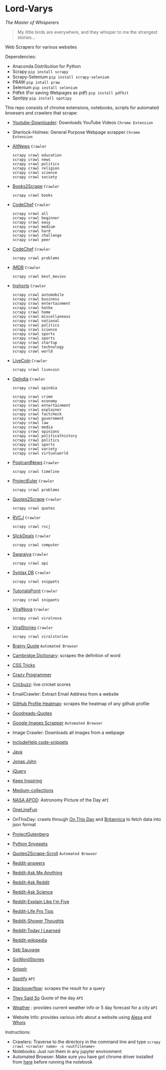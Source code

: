 # Lord-Varys

_The Master of Whisperers_

> My little birds are everywhere, and they whisper to me the strangest stories...

Web Scrapers for various websites

Dependencies:
* Anaconda Distribution for Python
* Scrapy
```pip install scrapy```
* Scrapy-Selenium
```pip install scrapy-selenium```
* PRAW
```pip intall praw```
* Selenium
```pip install selenium```
* Pdfkit (For saving Webpages as pdf)
```pip install pdfkit```
* Spotipy
```pip install spotipy```

This repo consists of chrome extensions,  notebooks, scripts for automated browsers and crawlers that scrape:
* [Youtube-Downloader](https://www.youtube.com): Downloads YouTube Videos ```Chrome Extension```
* Sherlock-Holmes: General Purpose Webpage scrapper ```Chrome Extension```
* [AltNews](https://www.altnews.in) ```Crawler```
  
      scrapy crawl education
      scrapy crawl news
      scrapy crawl politics
      scrapy crawl religion
      scrapy crawl science
      scrapy crawl society


* [Books2Scrape](https://books.toscrape.com) ```Crawler```
 
      scrapy crawl books
      
* [CodeChef](https://www.codechef.com/) ```Crawler```
      
      scrapy crawl all
      scrapy crawl beginner
      scrapy crawl easy
      scrapy crawl medium
      scrapy crawl hard
      scrapy crawl challenge
      scrapy crawl peer

* [CodeChef](https://codeforces.com/) ```Crawler```
      
      scrapy crawl problems


* [IMDB](https://www.imdb.com/chart/top) ```Crawler```

      scrapy crawl best_movies

* [Inshorts](https://inshorts.com/en/read) ```Crawler```

      scrapy crawl automobile
      scrapy crawl business
      scrapy crawl entertainment
      scrapy crawl hatke
      scrapy crawl home
      scrapy crawl miscellaneous
      scrapy crawl national
      scrapy crawl politics
      scrapy crawl science
      scrapy crawl sports
      scrapy crawl sports
      scrapy crawl startup
      scrapy crawl technology
      scrapy crawl world

* [LiveCoin](https://www.livecoin.net/en) ```Crawler```

      scrapy crawl livecoin

* [OpIndia](https://www.opindia.com/) ```Crawler```
      
      scrapy crawl opindia

      scrapy crawl crime
      scrapy crawl economy
      scrapy crawl entertainment
      scrapy crawl explainer
      scrapy crawl factcheck
      scrapy crawl government
      scrapy crawl law
      scrapy crawl media
      scrapy crawl opinions
      scrapy crawl politicalhistory
      scrapy crawl politics
      scrapy crawl sports
      scrapy crawl variety
      scrapy crawl virtualworld

* [PostcardNews](https://postcard.news/timeline) ```Crawler```
      
      scrapy crawl timeline

* [ProjectEuler](https://projecteuler.net/archives) ```Crawler```
      
      scrapy crawl problems

* [Quotes2Scrape](https://quotes.toscrape.com) ```Crawler```

      scrapy crawl quotes

* [RVCJ](http://rvcj.com/) ```Crawler```

      scrapy crawl rvcj

* [SlickDeals](https://slickdeals.net/deal-categories/) ```Crawler```

      scrapy crawl computer

* [Swarajya](https://swarajyamag.com/) ```Crawler```

      scrapy crawl api

* [Syntax DB](https://syntaxdb.com/reference) ```Crawler```

      scrapy crawl snippets

* [TutorialsPoint](https://www.tutorialspoint.com/programming_examples/) ```Crawler```

      scrapy crawl snippets

* [ViralNova](https://viralnova.com/) ```Crawler```

      scrapy crawl viralnova

* [ViralStories](http://viralstories.in/) ```Crawler```

      scrapy crawl viralstories

* [Brainy Quote](https://www.brainyquote.com) ```Automated Browser```
* [Cambridge Dictionary](https://dictionary.cambridge.org/dictionary/): scrapes the defintion of word
* [CSS Tricks](https://css-tricks.com/snippets/)
* [Crazy Programmer](https://www.thecrazyprogrammer.com)
* [Cricbuzz](https://www.cricbuzz.com): live cricket scores
* EmailCrawler: Extract Email Address from a website
* [GitHub Profile Heatmap](https://github.com/Ritvik19/): scrapes the heatmap of any github profile
* [Goodreads-Quotes](https://www.goodreads.com/quotes)
* [Google Images Scrapper](https://www.google.com/imghp?hl=en) ```Automated Browser```
* Image Crawler: Downloads all images from a webpage
* [IncludeHelp code-snippets](https://www.includehelp.com/code-snippets/)
* [Java](https://jaxenter.com/15-useful-code-snippets-java-developers-131796.html)
* [Jonas John](http://www.jonasjohn.de/snippets/all.htm)
* [jQuery](https://www.thecrazyprogrammer.com/2015/01/useful-jquery-code-snippets.html)
* [Keep Inspiring](https://www.keepinspiring.me/category/quotes/)
* [Medium-collections](https://medium.com/collections)
* [NASA APOD](https://api.nasa.gov/): Astronomy Picture of the Day ```API```
* [OneLineFun](https://onelinefun.com)
* OnThisDay: crawls through [On This Day](https://www.onthisday.com/) and [Britannica](https://www.britannica.com/on-this-day) to fetch data into json format
* [ProjectGutenberg](https://www.gutenberg.org/)
* [Python Snyppets](https://snippets.readthedocs.io/en/latest/)
* [Quotes2Scrape-Scroll](http://quotes.toscrape.com/scroll) ```Automated Browser```
* [Reddit-answers](https://www.reddit.com/r/answers/)
* [Reddit-Ask Me Anything](https://www.reddit.com/r/AMA/)
* [Reddit-Ask Reddit](https://www.reddit.com/r/AskReddit/)
* [Reddit-Ask Science](https://www.reddit.com/r/askscience/)
* [Reddit-Explain Like I'm Five](https://www.reddit.com/r/explainlikeimfive/)
* [Reddit-Life Pro Tips](https://www.reddit.com/r/LifeProTips/)
* [Reddit-Shower Thoughts](https://www.reddit.com/r/Showerthoughts/)
* [Reddit-Today I Learned](https://www.reddit.com/r/todayilearned/)
* [Reddit-wikipedia](https://www.reddit.com/r/wikipedia/)
* [Seb Sauvage](https://sebsauvage.net/python/snyppets/)
* [SixWordStories](https://http://www.sixwordstories.net/)
* [Snipplr](https://snipplr.com/popular/language)
* [Spotify](https://www.spotify.com/in/) ```API```
* [Stackoverflow](https://stackoverflow.com): scrapes the result for a query
* [They Said So](https://theysaidso.com/api/) Quote of the day ```API```
* [Weather](https://openweathermap.org/) : provides current weather info or 5 day forecast for a city ```API```
* Website Info: provides various info about a website using [Alexa](https://www.alexa.com/siteinfo/) and [Whois](https://www.whois.com/)

Instructions:
* Crawlers:
      Traverse to the directory in the command line and type
```scrapy crawl <crawler name> -o <outfilename>```
* Notebooks:
      Just run them in any jupyter environment
* Automated Browser:
    Make sure you have got chrome driver installed from [here](https://sites.google.com/a/chromium.org/chromedriver/downloads) before running the notebook
